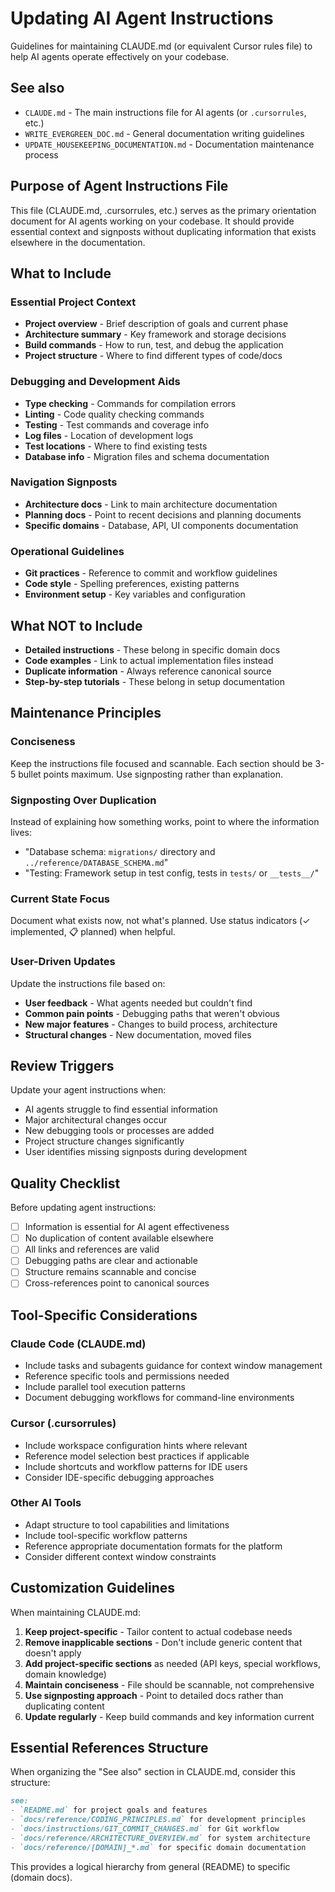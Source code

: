 # Updating AI Agent Instructions

Guidelines for maintaining CLAUDE.md (or equivalent Cursor rules file) to help AI agents operate effectively on your codebase.

## See also

- `CLAUDE.md` - The main instructions file for AI agents (or `.cursorrules`, etc.)
- `WRITE_EVERGREEN_DOC.md` - General documentation writing guidelines
- `UPDATE_HOUSEKEEPING_DOCUMENTATION.md` - Documentation maintenance process

## Purpose of Agent Instructions File

This file (CLAUDE.md, .cursorrules, etc.) serves as the primary orientation document for AI agents working on your codebase. It should provide essential context and signposts without duplicating information that exists elsewhere in the documentation.

## What to Include

### Essential Project Context
- **Project overview** - Brief description of goals and current phase
- **Architecture summary** - Key framework and storage decisions
- **Build commands** - How to run, test, and debug the application
- **Project structure** - Where to find different types of code/docs

### Debugging and Development Aids
- **Type checking** - Commands for compilation errors
- **Linting** - Code quality checking commands
- **Testing** - Test commands and coverage info
- **Log files** - Location of development logs
- **Test locations** - Where to find existing tests
- **Database info** - Migration files and schema documentation

### Navigation Signposts
- **Architecture docs** - Link to main architecture documentation
- **Planning docs** - Point to recent decisions and planning documents
- **Specific domains** - Database, API, UI components documentation

### Operational Guidelines
- **Git practices** - Reference to commit and workflow guidelines
- **Code style** - Spelling preferences, existing patterns
- **Environment setup** - Key variables and configuration

## What NOT to Include

- **Detailed instructions** - These belong in specific domain docs
- **Code examples** - Link to actual implementation files instead
- **Duplicate information** - Always reference canonical source
- **Step-by-step tutorials** - These belong in setup documentation

## Maintenance Principles

### Conciseness
Keep the instructions file focused and scannable. Each section should be 3-5 bullet points maximum. Use signposting rather than explanation.

### Signposting Over Duplication
Instead of explaining how something works, point to where the information lives:
- "Database schema: `migrations/` directory and `../reference/DATABASE_SCHEMA.md`"
- "Testing: Framework setup in test config, tests in `tests/` or `__tests__/`"

### Current State Focus
Document what exists now, not what's planned. Use status indicators (✓ implemented, 📋 planned) when helpful.

### User-Driven Updates
Update the instructions file based on:
- **User feedback** - What agents needed but couldn't find
- **Common pain points** - Debugging paths that weren't obvious
- **New major features** - Changes to build process, architecture
- **Structural changes** - New documentation, moved files

## Review Triggers

Update your agent instructions when:
- AI agents struggle to find essential information
- Major architectural changes occur
- New debugging tools or processes are added
- Project structure changes significantly
- User identifies missing signposts during development

## Quality Checklist

Before updating agent instructions:
- [ ] Information is essential for AI agent effectiveness
- [ ] No duplication of content available elsewhere
- [ ] All links and references are valid
- [ ] Debugging paths are clear and actionable
- [ ] Structure remains scannable and concise
- [ ] Cross-references point to canonical sources

## Tool-Specific Considerations

### Claude Code (CLAUDE.md)
- Include tasks and subagents guidance for context window management
- Reference specific tools and permissions needed
- Include parallel tool execution patterns
- Document debugging workflows for command-line environments

### Cursor (.cursorrules)
- Include workspace configuration hints where relevant
- Reference model selection best practices if applicable
- Include shortcuts and workflow patterns for IDE users
- Consider IDE-specific debugging approaches

### Other AI Tools
- Adapt structure to tool capabilities and limitations
- Include tool-specific workflow patterns
- Reference appropriate documentation formats for the platform
- Consider different context window constraints

## Customization Guidelines

When maintaining CLAUDE.md:

1. **Keep project-specific** - Tailor content to actual codebase needs
2. **Remove inapplicable sections** - Don't include generic content that doesn't apply
3. **Add project-specific sections** as needed (API keys, special workflows, domain knowledge)
4. **Maintain conciseness** - File should be scannable, not comprehensive
5. **Use signposting approach** - Point to detailed docs rather than duplicating content
6. **Update regularly** - Keep build commands and key information current

## Essential References Structure

When organizing the "See also" section in CLAUDE.md, consider this structure:

```markdown
see:
- `README.md` for project goals and features
- `docs/reference/CODING_PRINCIPLES.md` for development principles
- `docs/instructions/GIT_COMMIT_CHANGES.md` for Git workflow
- `docs/reference/ARCHITECTURE_OVERVIEW.md` for system architecture
- `docs/reference/[DOMAIN]_*.md` for specific domain documentation
```

This provides a logical hierarchy from general (README) to specific (domain docs).
